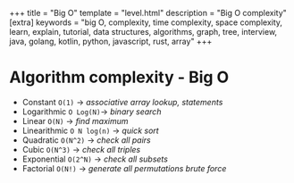 +++
title = "Big O"
template = "level.html"
description = "Big O complexity"
[extra]
    keywords = "big O, complexity, time complexity, space complexity, learn, explain, tutorial, data structures, algorithms, graph, tree, interview, java, golang, kotlin, python, javascript, rust, array"
+++

# Algorithm complexity - Big O

- Constant `O(1)` -> _associative array lookup, statements_
- Logarithmic `O Log(N)`-> _binary search_
- Linear `O(N)` -> _find maximum_
- Linearithmic `O N log(n)` -> _quick sort_
- Quadratic `O(N^2)` -> _check all pairs_
- Cubic `O(N^3)` -> _check all triples_
- Exponential `O(2^N)` -> _check all subsets_
- Factorial `O(N!)` -> _generate all permutations brute force_




